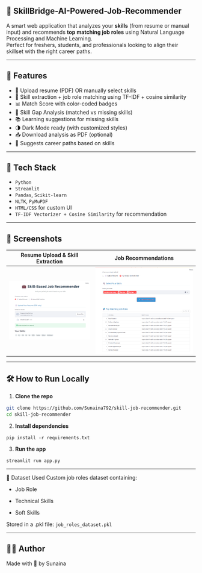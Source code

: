 ﻿##  💼 SkillBridge-AI-Powered-Job-Recommender


A smart web application that analyzes your **skills** (from resume or manual input) and recommends **top matching job roles** using Natural Language Processing and Machine Learning.  
Perfect for freshers, students, and professionals looking to align their skillset with the right career paths.

---

## 🚀 Features

- 📄 Upload resume (PDF) OR manually select skills
- 🤖 Skill extraction + job role matching using TF-IDF + cosine similarity
- 📊 Match Score with color-coded badges
- 🧠 Skill Gap Analysis (matched vs missing skills)
- 📚 Learning suggestions for missing skills
- 🌗 Dark Mode ready (with customized styles)
- 📥 Download analysis as PDF (optional)
- 🔁 Suggests career paths based on skills

---

## 🧠 Tech Stack

- `Python`
- `Streamlit`
- `Pandas`, `Scikit-learn`
- `NLTK`, `PyMuPDF`
- `HTML/CSS` for custom UI
- `TF-IDF Vectorizer + Cosine Similarity` for recommendation

---

## 📸 Screenshots

| Resume Upload & Skill Extraction | Job Recommendations |
|----------------------------------|----------------------|
| ![upload](resume-manual.png)     | ![match](job-role.png) |

---

## 🛠️ How to Run Locally

1. **Clone the repo**
```bash
git clone https://github.com/Sunaina792/skill-job-recommender.git
cd skill-job-recommender
```
2. **Install dependencies**
```
pip install -r requirements.txt
```
3. **Run the app**
```
streamlit run app.py
```

---

📂 Dataset Used
Custom job roles dataset containing:

- Job Role

- Technical Skills

 - Soft Skills

Stored in a .pkl file: ```job_roles_dataset.pkl```

---

 ## 🙋‍♀️ Author
Made with 💖 by Sunaina

